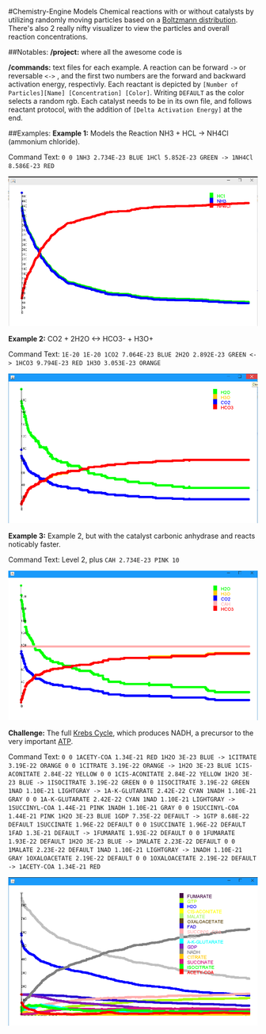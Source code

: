 #Chemistry-Engine
Models Chemical reactions with or without catalysts by utilizing randomly moving particles based on a [Boltzmann distribution](http://en.wikipedia.org/wiki/Boltzmann_distribution). There's also 2 really nifty visualizer to view the particles and overall reaction concentrations.

##Notables:
**/project:** where all the awesome code is

**/commands:** text files for each example. A reaction can be forward `->` or reversable `<->` , and the first two numbers are the forward and backward activation energy, respectivly. Each reactant is depicted by `[Number of Particles][Name] [Concentration] [Color]`. Writing `DEFAULT` as the color selects a random rgb. Each catalyst needs to be in its own file, and follows reactant protocol, with the addition of `[Delta Activation Energy]` at the end. 

##Examples:
**Example 1:** Models the Reaction NH3 + HCL -> NH4Cl (ammonium chloride).

Command Text: `0 0 1NH3 2.734E-23 BLUE 1HCl 5.852E-23 GREEN -> 1NH4Cl 8.586E-23 RED`

![Ex 1](/pictures/ex1.png)

**Example 2:** CO2 + 2H2O <-> HCO3- + H3O+

Command Text: `1E-20 1E-20 1CO2 7.064E-23 BLUE 2H2O 2.892E-23 GREEN <-> 1HCO3 9.794E-23 RED 1H3O 3.053E-23 ORANGE`

![Ex 2](/pictures/ex2.png)

**Example 3:** Example 2, but with the catalyst carbonic anhydrase and reacts noticably faster. 

Command Text: Level 2, plus `CAH 2.734E-23 PINK 10`

![Ex 3](/pictures/ex3.png)

**Challenge:** The full [Krebs Cycle](http://en.wikipedia.org/wiki/Citric_acid_cycle), which produces NADH, a precursor to the very important [ATP](http://en.wikipedia.org/wiki/Adenosine_triphosphate).

Command Text: `0 0 1ACETY-COA 1.34E-21 RED 1H2O 3E-23 BLUE -> 1CITRATE 3.19E-22 ORANGE
0 0 1CITRATE 3.19E-22 ORANGE -> 1H2O 3E-23 BLUE 1CIS-ACONITATE 2.84E-22 YELLOW
0 0 1CIS-ACONITATE 2.84E-22 YELLOW 1H2O 3E-23 BLUE -> 1ISOCITRATE 3.19E-22 GREEN
0 0 1ISOCITRATE 3.19E-22 GREEN 1NAD 1.10E-21 LIGHTGRAY -> 1A-K-GLUTARATE 2.42E-22 CYAN 1NADH 1.10E-21 GRAY
0 0 1A-K-GLUTARATE 2.42E-22 CYAN 1NAD 1.10E-21 LIGHTGRAY -> 1SUCCINYL-COA 1.44E-21 PINK 1NADH 1.10E-21 GRAY
0 0 1SUCCINYL-COA 1.44E-21 PINK 1H2O 3E-23 BLUE 1GDP 7.35E-22 DEFAULT -> 1GTP 8.68E-22 DEFAULT 1SUCCINATE 1.96E-22 DEFAULT
0 0 1SUCCINATE 1.96E-22 DEFAULT 1FAD 1.3E-21 DEFAULT -> 1FUMARATE 1.93E-22 DEFAULT
0 0 1FUMARATE 1.93E-22 DEFAULT 1H2O 3E-23 BLUE -> 1MALATE 2.23E-22 DEFAULT
0 0 1MALATE 2.23E-22 DEFAULT 1NAD 1.10E-21 LIGHTGRAY -> 1NADH 1.10E-21 GRAY 1OXALOACETATE 2.19E-22 DEFAULT
0 0 1OXALOACETATE 2.19E-22 DEFAULT -> 1ACETY-COA 1.34E-21 RED`

![Challenge](/pictures/challenge.png)
